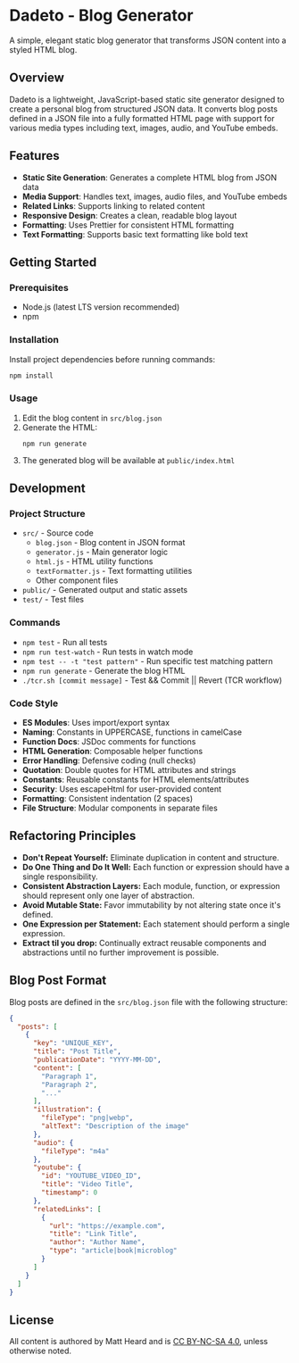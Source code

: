 # Dadeto - Blog Generator

A simple, elegant static blog generator that transforms JSON content into a styled HTML blog.

## Overview

Dadeto is a lightweight, JavaScript-based static site generator designed to create a personal blog from structured JSON data. It converts blog posts defined in a JSON file into a fully formatted HTML page with support for various media types including text, images, audio, and YouTube embeds.

## Features

- **Static Site Generation**: Generates a complete HTML blog from JSON data
- **Media Support**: Handles text, images, audio files, and YouTube embeds
- **Related Links**: Supports linking to related content
- **Responsive Design**: Creates a clean, readable blog layout
- **Formatting**: Uses Prettier for consistent HTML formatting
- **Text Formatting**: Supports basic text formatting like bold text

## Getting Started

### Prerequisites

- Node.js (latest LTS version recommended)
- npm

### Installation

Install project dependencies before running commands:

```bash
npm install
```

### Usage

1. Edit the blog content in `src/blog.json`
2. Generate the HTML:
   ```
   npm run generate
   ```
3. The generated blog will be available at `public/index.html`

## Development

### Project Structure

- `src/` - Source code
  - `blog.json` - Blog content in JSON format
  - `generator.js` - Main generator logic
  - `html.js` - HTML utility functions
  - `textFormatter.js` - Text formatting utilities
  - Other component files
- `public/` - Generated output and static assets
- `test/` - Test files

### Commands

- `npm test` - Run all tests
- `npm run test-watch` - Run tests in watch mode
- `npm test -- -t "test pattern"` - Run specific test matching pattern
- `npm run generate` - Generate the blog HTML
- `./tcr.sh [commit message]` - Test && Commit || Revert (TCR workflow)

### Code Style

- **ES Modules**: Uses import/export syntax
- **Naming**: Constants in UPPERCASE, functions in camelCase
- **Function Docs**: JSDoc comments for functions
- **HTML Generation**: Composable helper functions
- **Error Handling**: Defensive coding (null checks)
- **Quotation**: Double quotes for HTML attributes and strings
- **Constants**: Reusable constants for HTML elements/attributes
- **Security**: Uses escapeHtml for user-provided content
- **Formatting**: Consistent indentation (2 spaces)
- **File Structure**: Modular components in separate files

## Refactoring Principles

- **Don't Repeat Yourself:** Eliminate duplication in content and structure.
- **Do One Thing and Do It Well:** Each function or expression should have a single responsibility.
- **Consistent Abstraction Layers:** Each module, function, or expression should represent only one layer of abstraction.
- **Avoid Mutable State:** Favor immutability by not altering state once it's defined.
- **One Expression per Statement:** Each statement should perform a single expression.
- **Extract til you drop:** Continually extract reusable components and abstractions until no further improvement is possible.

## Blog Post Format

Blog posts are defined in the `src/blog.json` file with the following structure:

```json
{
  "posts": [
    {
      "key": "UNIQUE_KEY",
      "title": "Post Title",
      "publicationDate": "YYYY-MM-DD",
      "content": [
        "Paragraph 1",
        "Paragraph 2",
        "..."
      ],
      "illustration": {
        "fileType": "png|webp",
        "altText": "Description of the image"
      },
      "audio": {
        "fileType": "m4a"
      },
      "youtube": {
        "id": "YOUTUBE_VIDEO_ID",
        "title": "Video Title",
        "timestamp": 0
      },
      "relatedLinks": [
        {
          "url": "https://example.com",
          "title": "Link Title",
          "author": "Author Name",
          "type": "article|book|microblog"
        }
      ]
    }
  ]
}
```

## License

All content is authored by Matt Heard and is [CC BY-NC-SA 4.0](https://creativecommons.org/licenses/by-nc-sa/4.0/), unless otherwise noted.